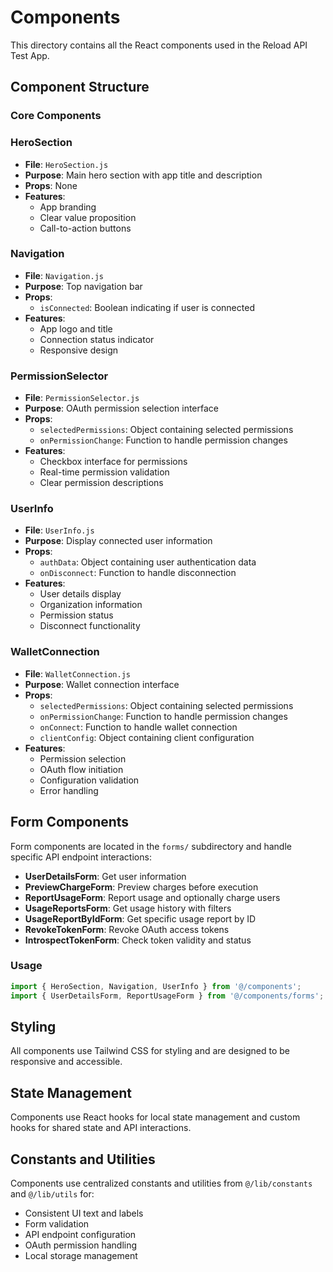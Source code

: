 # Components

This directory contains all the React components used in the Reload API Test App.

## Component Structure

### Core Components

### HeroSection
- **File**: `HeroSection.js`
- **Purpose**: Main hero section with app title and description
- **Props**: None
- **Features**:
  - App branding
  - Clear value proposition
  - Call-to-action buttons

### Navigation
- **File**: `Navigation.js`
- **Purpose**: Top navigation bar
- **Props**:
  - `isConnected`: Boolean indicating if user is connected
- **Features**:
  - App logo and title
  - Connection status indicator
  - Responsive design

### PermissionSelector
- **File**: `PermissionSelector.js`
- **Purpose**: OAuth permission selection interface
- **Props**:
  - `selectedPermissions`: Object containing selected permissions
  - `onPermissionChange`: Function to handle permission changes
- **Features**:
  - Checkbox interface for permissions
  - Real-time permission validation
  - Clear permission descriptions

### UserInfo
- **File**: `UserInfo.js`
- **Purpose**: Display connected user information
- **Props**:
  - `authData`: Object containing user authentication data
  - `onDisconnect`: Function to handle disconnection
- **Features**:
  - User details display
  - Organization information
  - Permission status
  - Disconnect functionality

### WalletConnection
- **File**: `WalletConnection.js`
- **Purpose**: Wallet connection interface
- **Props**:
  - `selectedPermissions`: Object containing selected permissions
  - `onPermissionChange`: Function to handle permission changes
  - `onConnect`: Function to handle wallet connection
  - `clientConfig`: Object containing client configuration
- **Features**:
  - Permission selection
  - OAuth flow initiation
  - Configuration validation
  - Error handling

## Form Components

Form components are located in the `forms/` subdirectory and handle specific API endpoint interactions:

- **UserDetailsForm**: Get user information
- **PreviewChargeForm**: Preview charges before execution
- **ReportUsageForm**: Report usage and optionally charge users
- **UsageReportsForm**: Get usage history with filters
- **UsageReportByIdForm**: Get specific usage report by ID
- **RevokeTokenForm**: Revoke OAuth access tokens
- **IntrospectTokenForm**: Check token validity and status

### Usage

```jsx
import { HeroSection, Navigation, UserInfo } from '@/components';
import { UserDetailsForm, ReportUsageForm } from '@/components/forms';
```

## Styling

All components use Tailwind CSS for styling and are designed to be responsive and accessible.

## State Management

Components use React hooks for local state management and custom hooks for shared state and API interactions.

## Constants and Utilities

Components use centralized constants and utilities from `@/lib/constants` and `@/lib/utils` for:
- Consistent UI text and labels
- Form validation
- API endpoint configuration
- OAuth permission handling
- Local storage management